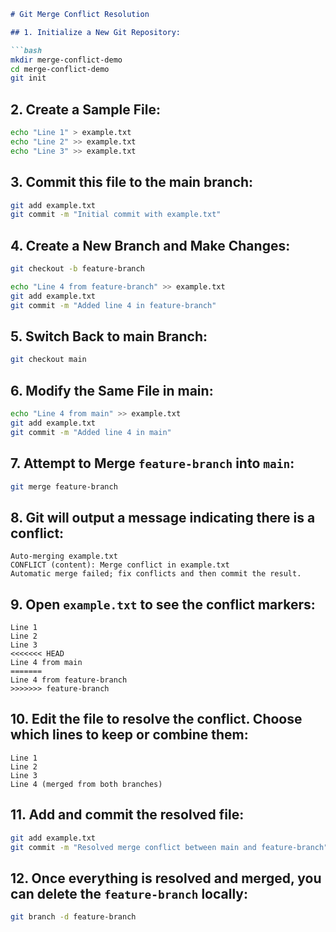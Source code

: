 
```markdown
# Git Merge Conflict Resolution

## 1. Initialize a New Git Repository:

```bash
mkdir merge-conflict-demo
cd merge-conflict-demo
git init
```

## 2. Create a Sample File:

```bash
echo "Line 1" > example.txt
echo "Line 2" >> example.txt
echo "Line 3" >> example.txt
```

## 3. Commit this file to the main branch:

```bash
git add example.txt
git commit -m "Initial commit with example.txt"
```

## 4. Create a New Branch and Make Changes:

```bash
git checkout -b feature-branch

echo "Line 4 from feature-branch" >> example.txt
git add example.txt
git commit -m "Added line 4 in feature-branch"
```

## 5. Switch Back to main Branch:

```bash
git checkout main
```

## 6. Modify the Same File in main:

```bash
echo "Line 4 from main" >> example.txt
git add example.txt
git commit -m "Added line 4 in main"
```

## 7. Attempt to Merge `feature-branch` into `main`:

```bash
git merge feature-branch
```

## 8. Git will output a message indicating there is a conflict:

```plaintext
Auto-merging example.txt
CONFLICT (content): Merge conflict in example.txt
Automatic merge failed; fix conflicts and then commit the result.
```

## 9. Open `example.txt` to see the conflict markers:

```plaintext
Line 1
Line 2
Line 3
<<<<<<< HEAD
Line 4 from main
=======
Line 4 from feature-branch
>>>>>>> feature-branch
```

## 10. Edit the file to resolve the conflict. Choose which lines to keep or combine them:

```plaintext
Line 1
Line 2
Line 3
Line 4 (merged from both branches)
```

## 11. Add and commit the resolved file:

```bash
git add example.txt
git commit -m "Resolved merge conflict between main and feature-branch"
```

## 12. Once everything is resolved and merged, you can delete the `feature-branch` locally:

```bash
git branch -d feature-branch
```
```

